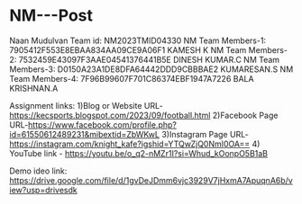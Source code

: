 # NM---Post
Naan Mudulvan Team id: NM2023TMID04330 
NM Team Members-1: 7905412F553E8EBAA834AA09CE9A06F1 KAMESH K 
NM Team Members-2: 7532459E43097F3AAE04541376441B5E DINESH KUMAR.C 
NM Team Members-3: D0150A23A1DE8DFA64442DDD9CBBBAE2 KUMARESAN.S 
NM Team Members-4: 7F96B99607F701C86374EBF1947A7226 BALA KRISHNAN.A

Assignment links:
1)Blog or Website URL-https://kecsports.blogspot.com/2023/09/football.html 
2)Facebook Page URL-https://www.facebook.com/profile.php?id=61550612489231&mibextid=ZbWKwL
3)Instagram Page URL-https://instagram.com/knight_kafe?igshid=YTQwZjQ0NmI0OA==
4) YouTube link - https://youtu.be/o_q2-nMZr1I?si=Whud_kOonpO5B1aB

Demo ideo link:
https://drive.google.com/file/d/1gvDeJDmm6vjc3929V7jHxmA7ApuqnA6b/view?usp=drivesdk
